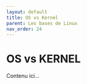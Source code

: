 ```yaml
---
layout: default
title: OS vs Kernel
parent: Les bases de Linux
nav_order: 24
---
```


# OS vs KERNEL

Contenu ici...
